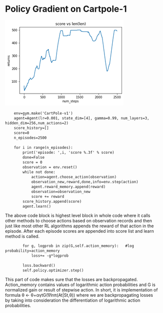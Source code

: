 # Policy Gradient on Cartpole-1


![](/PolicyGradientCartpole.png)


```
    env=gym.make('CartPole-v1')
    agent=Agent(lr=0.001, state_dim=[4], gamma=0.99, num_layers=3, hidden_dim=256,num_actions=2)
    score_history=[]
    score=0
    n_episodes=2500
        
    for i in range(n_episodes):
        print('episode: ',i, 'score %.3f' % score)
        done=False
        score = 0
        observation = env.reset()
        while not done:
            action=agent.choose_action(observation)
            observation_new,reward,done,info=env.step(action)
            agent.reward_memory.append(reward)
            observation=observation_new
            score += reward
        score_history.append(score)
        agent.learn()
```

The above code block is highest level block in whole code where it calls other methods to choose actions based on observation records and then just like most other RL algorithms appends the reward of that action in the episode. After each episode scores are appended into score list and learn method is called.

```
        for g, logprob in zip(G,self.action_memory):   #log probability=action_memory
            loss+= -g*logprob
            
        loss.backward()
        self.policy.optimizer.step()
```
This part of code makes sure that the losses are backpropagated. Action_memory contains values of logarithmic action probabilities and G is normalized gain or result of stepwise action. In short, it is implementation of formula θ ← θ+αγ​t​G(​∇​lnπ(At|St,θ)) where we are backpropagating losses by taking into consideration the differentiation of logarithmic action probabilities.

